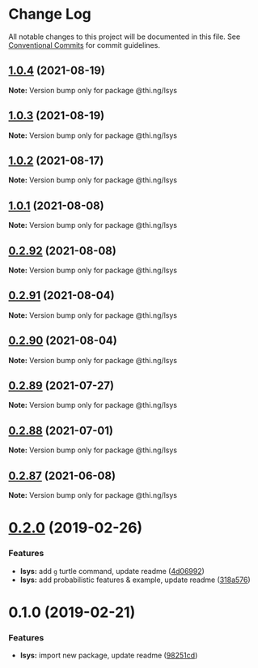 # Change Log

All notable changes to this project will be documented in this file.
See [Conventional Commits](https://conventionalcommits.org) for commit guidelines.

## [1.0.4](https://github.com/thi-ng/umbrella/compare/@thi.ng/lsys@1.0.3...@thi.ng/lsys@1.0.4) (2021-08-19)

**Note:** Version bump only for package @thi.ng/lsys





## [1.0.3](https://github.com/thi-ng/umbrella/compare/@thi.ng/lsys@1.0.2...@thi.ng/lsys@1.0.3) (2021-08-19)

**Note:** Version bump only for package @thi.ng/lsys





## [1.0.2](https://github.com/thi-ng/umbrella/compare/@thi.ng/lsys@1.0.1...@thi.ng/lsys@1.0.2) (2021-08-17)

**Note:** Version bump only for package @thi.ng/lsys





## [1.0.1](https://github.com/thi-ng/umbrella/compare/@thi.ng/lsys@0.2.92...@thi.ng/lsys@1.0.1) (2021-08-08)

**Note:** Version bump only for package @thi.ng/lsys





## [0.2.92](https://github.com/thi-ng/umbrella/compare/@thi.ng/lsys@0.2.91...@thi.ng/lsys@0.2.92) (2021-08-08)

**Note:** Version bump only for package @thi.ng/lsys





## [0.2.91](https://github.com/thi-ng/umbrella/compare/@thi.ng/lsys@0.2.90...@thi.ng/lsys@0.2.91) (2021-08-04)

**Note:** Version bump only for package @thi.ng/lsys





## [0.2.90](https://github.com/thi-ng/umbrella/compare/@thi.ng/lsys@0.2.89...@thi.ng/lsys@0.2.90) (2021-08-04)

**Note:** Version bump only for package @thi.ng/lsys





## [0.2.89](https://github.com/thi-ng/umbrella/compare/@thi.ng/lsys@0.2.88...@thi.ng/lsys@0.2.89) (2021-07-27)

**Note:** Version bump only for package @thi.ng/lsys





## [0.2.88](https://github.com/thi-ng/umbrella/compare/@thi.ng/lsys@0.2.87...@thi.ng/lsys@0.2.88) (2021-07-01)

**Note:** Version bump only for package @thi.ng/lsys





## [0.2.87](https://github.com/thi-ng/umbrella/compare/@thi.ng/lsys@0.2.86...@thi.ng/lsys@0.2.87) (2021-06-08)

**Note:** Version bump only for package @thi.ng/lsys





# [0.2.0](https://github.com/thi-ng/umbrella/compare/@thi.ng/lsys@0.1.0...@thi.ng/lsys@0.2.0) (2019-02-26)

### Features

* **lsys:** add `g` turtle command, update readme ([4d06992](https://github.com/thi-ng/umbrella/commit/4d06992))
* **lsys:** add probabilistic features & example, update readme ([318a576](https://github.com/thi-ng/umbrella/commit/318a576))

# 0.1.0 (2019-02-21)

### Features

* **lsys:** import new package, update readme ([98251cd](https://github.com/thi-ng/umbrella/commit/98251cd))
